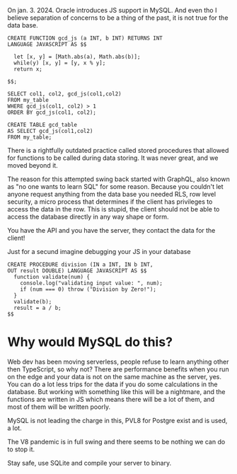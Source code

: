 
On jan. 3. 2024. Oracle introduces JS support in MySQL. And even tho I believe separation of concerns to be a thing of the past, it is not true for the data base.

```
CREATE FUNCTION gcd_js (a INT, b INT) RETURNS INT 
LANGUAGE JAVASCRIPT AS $$

  let [x, y] = [Math.abs(a), Math.abs(b)];
  while(y) [x, y] = [y, x % y];
  return x;

$$;
```

```
SELECT col1, col2, gcd_js(col1,col2)
FROM my_table
WHERE gcd_js(col1, col2) > 1
ORDER BY gcd_js(col1, col2);

CREATE TABLE gcd_table 
AS SELECT gcd_js(col1,col2)
FROM my_table;
```

There is a rightfully outdated practice called stored procedures that allowed for functions to be called during data storing. It was never great, and we moved beyond it. 

The reason for this attempted swing back started with GraphQL, also known as "no one wants to learn SQL" for some reason. Because you couldn't let anyone request anything from the data base you needed RLS, row level security, a micro process that determines if the client has privileges to access the data in the row. This is stupid, the client should not be able to access the database directly in any way shape or form.

You have the API and you have the server, they contact the data for the client!

Just for a secund imagine debugging your JS in your database

```
CREATE PROCEDURE division (IN a INT, IN b INT,
OUT result DOUBLE) LANGUAGE JAVASCRIPT AS $$
  function validate(num) {
    console.log("validating input value: ", num);
    if (num === 0) throw ("Division by Zero!");
  }
  validate(b);
  result = a / b;
$$
```
# Why would MySQL do this?

Web dev has been moving serverless, people refuse to learn anything other then TypeScript, so why not? There are performance benefits when you run on the edge and your data is not on the same machine as the server, yes. You can do a lot less trips for the data if you do some calculations in the database. But working with something like this will be a nightmare, and the functions are written in JS which means there will be a lot of them, and most of them will be written poorly.

MySQL is not leading the charge in this, PVL8 for Postgre exist and is used, a lot. 

The V8 pandemic is in full swing and there seems to be nothing we can do to stop it.

Stay safe, use SQLite and compile your server to binary.
